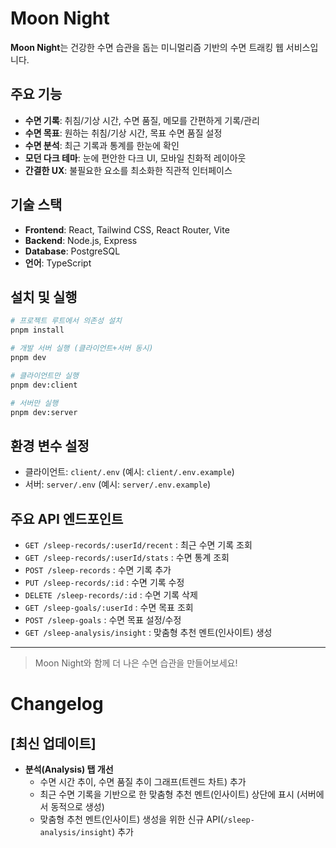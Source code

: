 # Moon Night

**Moon Night**는 건강한 수면 습관을 돕는 미니멀리즘 기반의 수면 트래킹 웹 서비스입니다.

## 주요 기능
- **수면 기록**: 취침/기상 시간, 수면 품질, 메모를 간편하게 기록/관리
- **수면 목표**: 원하는 취침/기상 시간, 목표 수면 품질 설정
- **수면 분석**: 최근 기록과 통계를 한눈에 확인
- **모던 다크 테마**: 눈에 편안한 다크 UI, 모바일 친화적 레이아웃
- **간결한 UX**: 불필요한 요소를 최소화한 직관적 인터페이스

## 기술 스택
- **Frontend**: React, Tailwind CSS, React Router, Vite
- **Backend**: Node.js, Express
- **Database**: PostgreSQL
- **언어**: TypeScript

## 설치 및 실행

```bash
# 프로젝트 루트에서 의존성 설치
pnpm install

# 개발 서버 실행 (클라이언트+서버 동시)
pnpm dev

# 클라이언트만 실행
pnpm dev:client

# 서버만 실행
pnpm dev:server
```

## 환경 변수 설정
- 클라이언트: `client/.env` (예시: `client/.env.example`)
- 서버: `server/.env` (예시: `server/.env.example`)

## 주요 API 엔드포인트
- `GET /sleep-records/:userId/recent` : 최근 수면 기록 조회
- `GET /sleep-records/:userId/stats` : 수면 통계 조회
- `POST /sleep-records` : 수면 기록 추가
- `PUT /sleep-records/:id` : 수면 기록 수정
- `DELETE /sleep-records/:id` : 수면 기록 삭제
- `GET /sleep-goals/:userId` : 수면 목표 조회
- `POST /sleep-goals` : 수면 목표 설정/수정
- `GET /sleep-analysis/insight` : 맞춤형 추천 멘트(인사이트) 생성

---

> Moon Night와 함께 더 나은 수면 습관을 만들어보세요!

# Changelog

## [최신 업데이트]

- **분석(Analysis) 탭 개선**
  - 수면 시간 추이, 수면 품질 추이 그래프(트렌드 차트) 추가
  - 최근 수면 기록을 기반으로 한 맞춤형 추천 멘트(인사이트) 상단에 표시 (서버에서 동적으로 생성)
  - 맞춤형 추천 멘트(인사이트) 생성을 위한 신규 API(`/sleep-analysis/insight`) 추가
